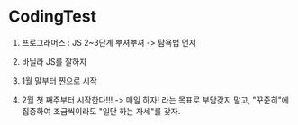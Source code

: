 # CodingTest

1. 프로그래머스 : JS 2~3단계 뿌셔뿌셔
  -> 탐욕법 먼저
  
2. 바닐라 JS를 잘하자
3. 1월 말부터 찐으로 시작
4. 2월 첫 째주부터 시작한다!!! -> 매일 하자! 라는 목표로 부담갖지 말고, "꾸준히"에 집중하여 조금씩이라도 "일단 하는 자세"를 갖자.
